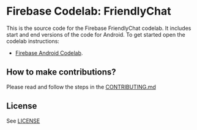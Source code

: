 # Firebase Codelab: FriendlyChat

This is the source code for the Firebase FriendlyChat codelab. It includes start and end versions of the
code for Android. To get started open the codelab instructions:

 - [Firebase Android Codelab](https://codelabs.developers.google.com/codelabs/firebase-android/).


## How to make contributions?
Please read and follow the steps in the [CONTRIBUTING.md](CONTRIBUTING.md)


## License
See [LICENSE](LICENSE)
